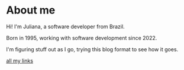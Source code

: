 # About me

Hi! I'm Juliana, a software developer from Brazil.

Born in 1995, working with software development since 2022.

I'm figuring stuff out as I go, trying this blog format to see how it goes.

[all my links](https://beacons.ai/juli4x)